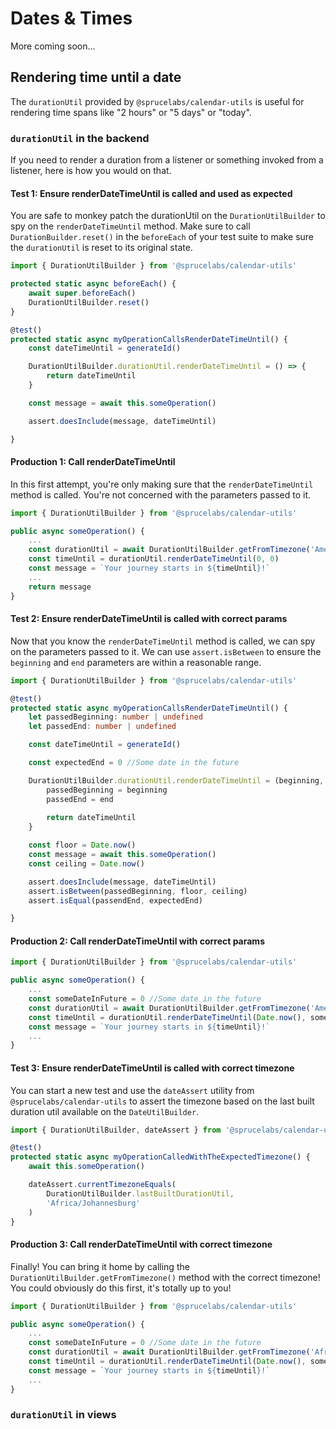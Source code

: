 # Dates & Times

More coming soon...

## Rendering time until a date

The `durationUtil` provided by `@sprucelabs/calendar-utils` is useful for rendering time spans like "2 hours" or "5 days" or "today".

### `durationUtil` in the backend

If you need to render a duration from a listener or something invoked from a listener, here is how you would on that.

#### Test 1: Ensure renderDateTimeUntil is called and used as expected

You are safe to monkey patch the durationUtil on the `DurationUtilBuilder` to spy on the `renderDateTimeUntil` method. Make sure to call `DurationBuilder.reset()` in the `beforeEach` of your test suite to make sure the `durationUtil` is reset to its original state.

```ts
import { DurationUtilBuilder } from '@sprucelabs/calendar-utils'

protected static async beforeEach() {
    await super.beforeEach()
    DurationUtilBuilder.reset()
}

@test()
protected static async myOperationCallsRenderDateTimeUntil() {
    const dateTimeUntil = generateId()

    DurationUtilBuilder.durationUtil.renderDateTimeUntil = () => {
        return dateTimeUntil
    }

    const message = await this.someOperation()

    assert.doesInclude(message, dateTimeUntil)

}
```

#### Production 1: Call renderDateTimeUntil

In this first attempt, you're only making sure that the `renderDateTimeUntil` method is called. You're not concerned with the parameters passed to it.

```ts
import { DurationUtilBuilder } from '@sprucelabs/calendar-utils'

public async someOperation() {
    ...
    const durationUtil = await DurationUtilBuilder.getFromTimezone('America/Denver')
    const timeUntil = durationUtil.renderDateTimeUntil(0, 0)
    const message = `Your journey starts in ${timeUntil}!`
    ...
    return message
}
```

#### Test 2: Ensure renderDateTimeUntil is called with correct params

Now that you know the `renderDateTimeUntil` method is called, we can spy on the parameters passed to it. We can use `assert.isBetween` to ensure the `beginning` and `end` parameters are within a reasonable range.

```ts
import { DurationUtilBuilder } from '@sprucelabs/calendar-utils'

@test()
protected static async myOperationCallsRenderDateTimeUntil() {
    let passedBeginning: number | undefined
    let passedEnd: number | undefined

    const dateTimeUntil = generateId()

    const expectedEnd = 0 //Some date in the future

    DurationUtilBuilder.durationUtil.renderDateTimeUntil = (beginning, end) => {
        passedBeginning = beginning
        passedEnd = end
        
        return dateTimeUntil
    }

    const floor = Date.now()
    const message = await this.someOperation()
    const ceiling = Date.now()

    assert.doesInclude(message, dateTimeUntil)
    assert.isBetween(passedBeginning, floor, ceiling)
    assert.isEqual(passendEnd, expectedEnd)

}
```

#### Production 2: Call renderDateTimeUntil with correct params

```ts
import { DurationUtilBuilder } from '@sprucelabs/calendar-utils'

public async someOperation() {
    ...
    const someDateInFuture = 0 //Some date in the future
    const durationUtil = await DurationUtilBuilder.getFromTimezone('America/Denver')
    const timeUntil = durationUtil.renderDateTimeUntil(Date.now(), someDateInFuture)
    const message = `Your journey starts in ${timeUntil}!`
    ...
}
```

#### Test 3: Ensure renderDateTimeUntil is called with correct timezone

You can start a new test and use the `dateAssert` utility from `@sprucelabs/calendar-utils` to assert the timezone based on the last built duration util available on the `DateUtilBuilder`.

```ts
import { DurationUtilBuilder, dateAssert } from '@sprucelabs/calendar-utils'

@test()
protected static async myOperationCalledWithTheExpectedTimezone() {
    await this.someOperation()

    dateAssert.currentTimezoneEquals(
        DurationUtilBuilder.lastBuiltDurationUtil,
        'Africa/Johannesburg'
    )
}

```

#### Production 3: Call renderDateTimeUntil with correct timezone

Finally! You can bring it home by calling the `DurationUtilBuilder.getFromTimezone()` method with the correct timezone! You could obviously do this first, it's totally up to you!

```ts
import { DurationUtilBuilder } from '@sprucelabs/calendar-utils'

public async someOperation() {
    ...
    const someDateInFuture = 0 //Some date in the future
    const durationUtil = await DurationUtilBuilder.getFromTimezone('Africa/Johannesburg')
    const timeUntil = durationUtil.renderDateTimeUntil(Date.now(), someDateInFuture)
    const message = `Your journey starts in ${timeUntil}!`
    ...
}
```

### `durationUtil` in views
